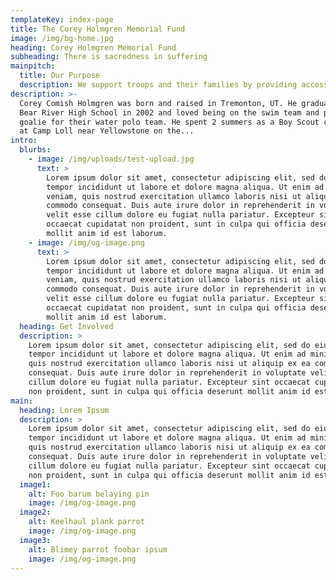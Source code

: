 ```yaml
---
templateKey: index-page
title: The Corey Holmgren Memorial Fund
image: /img/bg-home.jpg
heading: Corey Holmgren Memorial Fund
subheading: There is sacredness in suffering
mainpitch:
  title: Our Purpose
  description: We support troops and their families by providing access to counseling
description: >-
  Corey Comish Holmgren was born and raised in Tremonton, UT. He graduated from
  Bear River High School in 2002 and loved being on the swim team and playing
  goalie for their water polo team. He spent 2 summers as a Boy Scout counselor
  at Camp Loll near Yellowstone on the...
intro:
  blurbs:
    - image: /img/uploads/test-upload.jpg
      text: >
        Lorem ipsum dolor sit amet, consectetur adipiscing elit, sed do eiusmod
        tempor incididunt ut labore et dolore magna aliqua. Ut enim ad minim
        veniam, quis nostrud exercitation ullamco laboris nisi ut aliquip ex ea
        commodo consequat. Duis aute irure dolor in reprehenderit in voluptate
        velit esse cillum dolore eu fugiat nulla pariatur. Excepteur sint
        occaecat cupidatat non proident, sunt in culpa qui officia deserunt
        mollit anim id est laborum.
    - image: /img/og-image.png
      text: >
        Lorem ipsum dolor sit amet, consectetur adipiscing elit, sed do eiusmod
        tempor incididunt ut labore et dolore magna aliqua. Ut enim ad minim
        veniam, quis nostrud exercitation ullamco laboris nisi ut aliquip ex ea
        commodo consequat. Duis aute irure dolor in reprehenderit in voluptate
        velit esse cillum dolore eu fugiat nulla pariatur. Excepteur sint
        occaecat cupidatat non proident, sunt in culpa qui officia deserunt
        mollit anim id est laborum.
  heading: Get Involved
  description: >
    Lorem ipsum dolor sit amet, consectetur adipiscing elit, sed do eiusmod
    tempor incididunt ut labore et dolore magna aliqua. Ut enim ad minim veniam,
    quis nostrud exercitation ullamco laboris nisi ut aliquip ex ea commodo
    consequat. Duis aute irure dolor in reprehenderit in voluptate velit esse
    cillum dolore eu fugiat nulla pariatur. Excepteur sint occaecat cupidatat
    non proident, sunt in culpa qui officia deserunt mollit anim id est laborum.
main:
  heading: Lorem Ipsum
  description: >
    Lorem ipsum dolor sit amet, consectetur adipiscing elit, sed do eiusmod
    tempor incididunt ut labore et dolore magna aliqua. Ut enim ad minim veniam,
    quis nostrud exercitation ullamco laboris nisi ut aliquip ex ea commodo
    consequat. Duis aute irure dolor in reprehenderit in voluptate velit esse
    cillum dolore eu fugiat nulla pariatur. Excepteur sint occaecat cupidatat
    non proident, sunt in culpa qui officia deserunt mollit anim id est laborum.
  image1:
    alt: Foo barum belaying pin
    image: /img/og-image.png
  image2:
    alt: Keelhaul plank parrot
    image: /img/og-image.png
  image3:
    alt: Blimey parrot foobar ipsum
    image: /img/og-image.png
---
```


